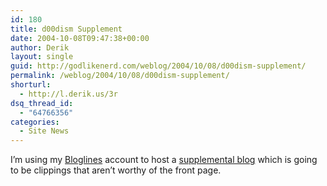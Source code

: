 ```yaml
---
id: 180
title: d00dism Supplement
date: 2004-10-08T09:47:38+00:00
author: Derik
layout: single
guid: http://godlikenerd.com/weblog/2004/10/08/d00dism-supplement/
permalink: /weblog/2004/10/08/d00dism-supplement/
shorturl:
  - http://l.derik.us/3r
dsq_thread_id:
  - "64766356"
categories:
  - Site News
---
```

I&#8217;m using my [Bloglines](http://www.bloglines.com) account to host a [supplemental blog](http://www.bloglines.com/blog/derik) which is going to be clippings that aren&#8217;t worthy of the front page.